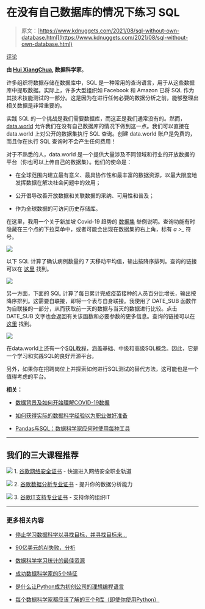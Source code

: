 # 在没有自己数据库的情况下练习 SQL

> 原文：[https://www.kdnuggets.com/2021/08/sql-without-own-database.html](https://www.kdnuggets.com/2021/08/sql-without-own-database.html)

[评论](#comments)

**由 [Hui XiangChua](https://www.linkedin.com/in/hui-xiang-chua/), 数据科学家**。

许多组织将数据存储在数据库中，SQL 是一种常用的查询语言，用于从这些数据库中提取数据。实际上，许多大型组织如 Facebook 和 Amazon 已将 SQL 作为其技术技能测试的一部分。这是因为在进行任何必要的数据分析之前，能够整理出相关数据是非常重要的。

实践 SQL 的一个挑战是我们需要数据库，而这正是我们通常没有的。然而，[data.world](https://data.world/) 允许我们在没有自己数据库的情况下做到这一点。我们可以直接在 data.world 上对公开的数据集执行 SQL 查询。创建 data.world 账户是免费的，而且你在执行 SQL 查询时不会产生任何费用！

对于不熟悉的人，data.world 是一个提供大量涉及不同领域和行业的开放数据的平台（你也可以上传自己的数据集）。他们的使命是：

+   在全球范围内建立最有意义、最具协作性和最丰富的数据资源，以最大限度地发挥数据在解决社会问题中的效用；

+   公开倡导改善开放数据和关联数据的采纳、可用性和普及；

+   作为全球数据的可访问历史存储库。

在这里，我用一个关于新加坡 Covid-19 趋势的 [数据集](https://data.world/hxchua/covid-19-singapore) 举例说明。查询功能有时隐藏在三个点的下拉菜单中，或者可能会出现在数据集的右上角，标有 *a >_* 符号。

![](../Images/f6f251753d46808f85cacaa7e7464605.png)

以下 SQL 计算了确认病例数量的 7 天移动平均值，输出按降序排列。查询的链接可以在 [这里](https://data.world/hxchua/covid-19-singapore/workspace/query?queryid=ccf5e890-f95c-4200-ab43-898f1bc6ebb5) 找到。

![](../Images/bcf552391ec8c65ace831fd998d6637b.png)

另一方面，下面的 SQL 计算了每日累计完成疫苗接种的人员百分比增长，输出按降序排列。这需要自联接，即将一个表与自身联接。我使用了 DATE_SUB 函数作为自联接的一部分，从而获取前一天的数据与当天的数据进行比较。点击 DATE_SUB 文字也会返回有关该函数和必要参数的更多信息。查询的链接可以在 [这里](https://data.world/hxchua/covid-19-singapore/workspace/query?queryid=3d605e2f-9f24-4fdd-b5a4-c519ce46e224) 找到。

![](../Images/6c4f07f6c7f3d50f0306771bfad81d8f.png)

在data.world上还有一个[SQL教程](https://docs.data.world/documentation/sql/concepts/basic/intro.html)，涵盖基础、中级和高级SQL概念。因此，它是一个学习和实践SQL的良好开源平台。

另外，如果你在招聘岗位上并探索如何进行SQL测试的替代方法，这可能也是一个值得考虑的平台。

**相关：**

+   [数据背景及如何开始理解COVID-19数据](https://www.kdnuggets.com/2020/04/data-understanding-covid-19-data.html)

+   [如何获得实际的数据科学经验以为职业做好准备](https://www.kdnuggets.com/2021/07/practical-data-science-experience-career-ready.html)

+   [Pandas与SQL：数据科学家应何时使用每种工具](https://www.kdnuggets.com/2021/06/pandas-vs-sql.html)

* * *

## 我们的三大课程推荐

![](../Images/0244c01ba9267c002ef39d4907e0b8fb.png) 1\. [谷歌网络安全证书](https://www.kdnuggets.com/google-cybersecurity) - 快速进入网络安全职业轨道

![](../Images/e225c49c3c91745821c8c0368bf04711.png) 2\. [谷歌数据分析专业证书](https://www.kdnuggets.com/google-data-analytics) - 提升你的数据分析能力

![](../Images/0244c01ba9267c002ef39d4907e0b8fb.png) 3\. [谷歌IT支持专业证书](https://www.kdnuggets.com/google-itsupport) - 支持你的组织IT

* * *

### 更多相关内容

+   [停止学习数据科学以寻找目标，并寻找目标来…](https://www.kdnuggets.com/2021/12/stop-learning-data-science-find-purpose.html)

+   [90亿美元的AI失败，分析](https://www.kdnuggets.com/2021/12/9b-ai-failure-examined.html)

+   [数据科学学习统计的最佳资源](https://www.kdnuggets.com/2021/12/springboard-top-resources-learn-data-science-statistics.html)

+   [成功数据科学家的5个特征](https://www.kdnuggets.com/2021/12/5-characteristics-successful-data-scientist.html)

+   [是什么让Python成为初创公司的理想编程语言](https://www.kdnuggets.com/2021/12/makes-python-ideal-programming-language-startups.html)

+   [每个数据科学家都应该了解的三个R库（即使你使用Python）](https://www.kdnuggets.com/2021/12/three-r-libraries-every-data-scientist-know-even-python.html)
